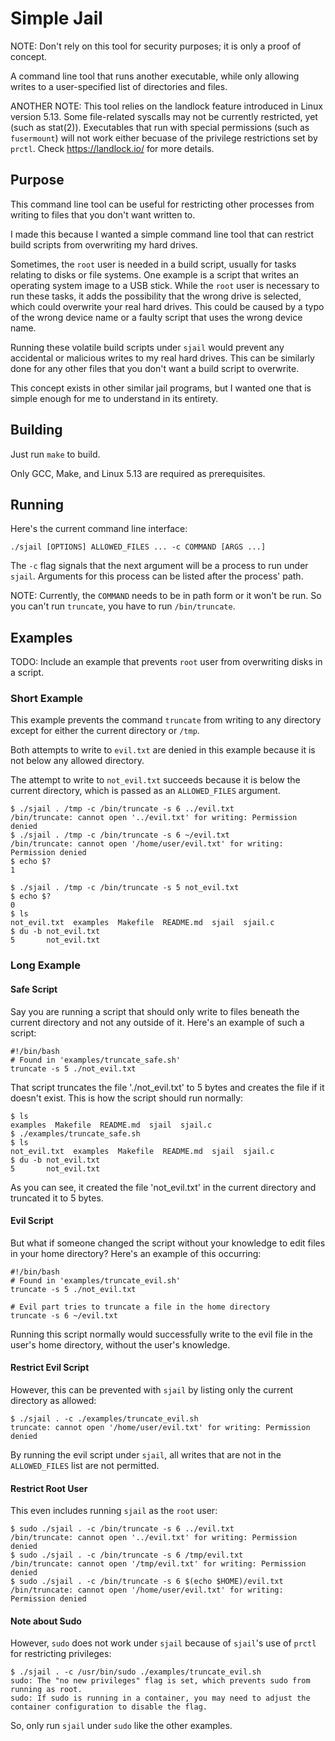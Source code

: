 # Simple Jail

NOTE: Don't rely on this tool for security purposes; it is only a proof of concept.

A command line tool that runs another executable, while only allowing writes to a user-specified list of directories and files.

ANOTHER NOTE: This tool relies on the landlock feature introduced in Linux version 5.13. Some file-related syscalls may not be currently restricted, yet (such as stat(2)). Executables that run with special permissions (such as `fusermount`) will not work either becuase of the privilege restrictions set by `prctl`. Check <https://landlock.io/> for more details.

## Purpose

This command line tool can be useful for restricting other processes from writing to files that you don't want written to.

I made this because I wanted a simple command line tool that can restrict build scripts from overwriting my hard drives.

Sometimes, the `root` user is needed in a build script, usually for tasks relating to disks or file systems. One example is a script that writes an operating system image to a USB stick. While the `root` user is necessary to run these tasks, it adds the possibility that the wrong drive is selected, which could overwrite your real hard drives. This could be caused by a typo of the wrong device name or a faulty script that uses the wrong device name.

Running these volatile build scripts under `sjail` would prevent any accidental or malicious writes to my real hard drives. This can be similarly done for any other files that you don't want a build script to overwrite. 

This concept exists in other similar jail programs, but I wanted one that is simple enough for me to understand in its entirety.

## Building

Just run `make` to build.

Only GCC, Make, and Linux 5.13 are required as prerequisites.

## Running

Here's the current command line interface:

```
./sjail [OPTIONS] ALLOWED_FILES ... -c COMMAND [ARGS ...]
```

The `-c` flag signals that the next argument will be a process to run under `sjail`. Arguments for this process can be listed after the process' path.

NOTE: Currently, the `COMMAND` needs to be in path form or it won't be run. So you can't run `truncate`, you have to run `/bin/truncate`.

## Examples

TODO: Include an example that prevents `root` user from overwriting disks in a script.

### Short Example

This example prevents the command `truncate` from writing to any directory except for either the current directory or `/tmp`.

Both attempts to write to `evil.txt` are denied in this example because it is not below any allowed directory.

The attempt to write to `not_evil.txt` succeeds because it is below the current directory, which is passed as an `ALLOWED_FILES` argument.

``` shellsession
$ ./sjail . /tmp -c /bin/truncate -s 6 ../evil.txt
/bin/truncate: cannot open '../evil.txt' for writing: Permission denied
$ ./sjail . /tmp -c /bin/truncate -s 6 ~/evil.txt
/bin/truncate: cannot open '/home/user/evil.txt' for writing: Permission denied
$ echo $?
1

$ ./sjail . /tmp -c /bin/truncate -s 5 not_evil.txt
$ echo $?
0
$ ls
not_evil.txt  examples  Makefile  README.md  sjail  sjail.c
$ du -b not_evil.txt
5       not_evil.txt
```

### Long Example

#### Safe Script

Say you are running a script that should only write to files beneath the current directory and not any outside of it. Here's an example of such a script:

``` shell
#!/bin/bash
# Found in 'examples/truncate_safe.sh'
truncate -s 5 ./not_evil.txt
```

That script truncates the file './not_evil.txt' to 5 bytes and creates the file if it doesn't exist. This is how the script should run normally:

``` shellsession
$ ls
examples  Makefile  README.md  sjail  sjail.c
$ ./examples/truncate_safe.sh
$ ls
not_evil.txt  examples  Makefile  README.md  sjail  sjail.c
$ du -b not_evil.txt
5       not_evil.txt
```

As you can see, it created the file 'not_evil.txt' in the current directory and truncated it to 5 bytes.

#### Evil Script

But what if someone changed the script without your knowledge to edit files in your home directory? Here's an example of this occurring:

``` shell
#!/bin/bash
# Found in 'examples/truncate_evil.sh'
truncate -s 5 ./not_evil.txt

# Evil part tries to truncate a file in the home directory
truncate -s 6 ~/evil.txt
```

Running this script normally would successfully write to the evil file in the user's home directory, without the user's knowledge.

#### Restrict Evil Script

However, this can be prevented with `sjail` by listing only the current directory as allowed:

``` shellsession
$ ./sjail . -c ./examples/truncate_evil.sh
truncate: cannot open '/home/user/evil.txt' for writing: Permission denied
```

By running the evil script under `sjail`, all writes that are not in the `ALLOWED_FILES` list are not permitted.

#### Restrict Root User

This even includes running `sjail` as the `root` user:

``` shellsession
$ sudo ./sjail . -c /bin/truncate -s 6 ../evil.txt
/bin/truncate: cannot open '../evil.txt' for writing: Permission denied
$ sudo ./sjail . -c /bin/truncate -s 6 /tmp/evil.txt
/bin/truncate: cannot open '/tmp/evil.txt' for writing: Permission denied
$ sudo ./sjail . -c /bin/truncate -s 6 $(echo $HOME)/evil.txt
/bin/truncate: cannot open '/home/user/evil.txt' for writing: Permission denied
```

#### Note about Sudo

However, `sudo` does not work under `sjail` because of `sjail`'s use of `prctl` for restricting privileges:

``` shellsession
$ ./sjail . -c /usr/bin/sudo ./examples/truncate_evil.sh
sudo: The "no new privileges" flag is set, which prevents sudo from running as root.
sudo: If sudo is running in a container, you may need to adjust the container configuration to disable the flag.
```

So, only run `sjail` under `sudo` like the other examples.

